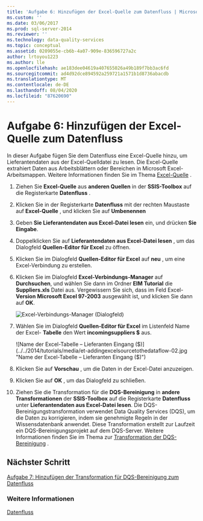 ```yaml
---
title: 'Aufgabe 6: Hinzufügen der Excel-Quelle zum Datenfluss | Microsoft-Dokumentation'
ms.custom: ''
ms.date: 03/06/2017
ms.prod: sql-server-2014
ms.reviewer: ''
ms.technology: data-quality-services
ms.topic: conceptual
ms.assetid: 0209055e-cb6b-4a07-909e-836596727a2c
author: lrtoyou1223
ms.author: lle
ms.openlocfilehash: ae183dee04619a407655026a49b189f7bb3ac6fd
ms.sourcegitcommit: ad4d92dce894592a259721a1571b1d8736abacdb
ms.translationtype: MT
ms.contentlocale: de-DE
ms.lasthandoff: 08/04/2020
ms.locfileid: "87620690"
---
```

# <a name="task-6-adding-excel-source-to-the-data-flow"></a>Aufgabe 6: Hinzufügen der Excel-Quelle zum Datenfluss
  In dieser Aufgabe fügen Sie dem Datenfluss eine Excel-Quelle hinzu, um Lieferantendaten aus der Excel-Quelldatei zu lesen. Die Excel-Quelle extrahiert Daten aus Arbeitsblättern oder Bereichen in Microsoft Excel-Arbeitsmappen. Weitere Informationen finden Sie im Thema [Excel-Quelle](../integration-services/data-flow/excel-source.md) .

1.  Ziehen Sie **Excel-Quelle** aus **anderen Quellen** in der **SSIS-Toolbox** auf die Registerkarte **Datenfluss** .

2.  Klicken Sie in der Registerkarte **Datenfluss** mit der rechten Maustaste auf **Excel-Quelle** , und klicken Sie auf **Umbenennen**

3.  Geben **Sie Lieferantendaten aus Excel-Datei lesen** ein, und drücken **Sie Eingabe**.

4.  Doppelklicken Sie auf **Lieferantendaten aus Excel-Datei lesen** , um das Dialogfeld **Quellen-Editor für Excel** zu öffnen.

5.  Klicken Sie im Dialogfeld **Quellen-Editor für Excel** auf **neu** , um eine Excel-Verbindung zu erstellen.

6.  Klicken Sie im Dialogfeld **Excel-Verbindungs-Manager** auf **Durchsuchen**, und wählen Sie dann im Ordner **EIM Tutorial** die **Suppliers.xls** Datei aus. Vergewissern Sie sich, dass im Feld Excel- **Version** **Microsoft Excel 97-2003** ausgewählt ist, und klicken Sie dann auf **OK**.

     ![Excel-Verbindungs-Manager (Dialogfeld)](../../2014/tutorials/media/et-addingexcelsourcetothedataflow-01.jpg "Excel-Verbindungs-Manager (Dialogfeld)")

7.  Wählen Sie im Dialogfeld **Quellen-Editor für Excel** im Listenfeld Name der Excel- **Tabelle** den Wert **incomingsuppliers $** aus.

     ![Name der Excel-Tabelle – Lieferanten Eingang ($)](../../2014/tutorials/media/et-addingexcelsourcetothedataflow-02.jpg "Name der Excel-Tabelle – Lieferanten Eingang ($)")

8.  Klicken Sie auf **Vorschau** , um die Daten in der Excel-Datei anzuzeigen.

9. Klicken Sie auf **OK** , um das Dialogfeld zu schließen.

10. Ziehen Sie die Transformation für die **DQS-Bereinigung** in **andere Transformationen** der **SSIS-Toolbox** auf die Registerkarte **Datenfluss** unter **Lieferantendaten aus Excel-Datei lesen**. Die DQS-Bereinigungstransformation verwendet Data Quality Services (DQS), um die Daten zu korrigieren, indem sie genehmigte Regeln in der Wissensdatenbank anwendet. Diese Transformation erstellt zur Laufzeit ein DQS-Bereinigungsprojekt auf dem DQS-Server. Weitere Informationen finden Sie im Thema zur [Transformation der DQS-Bereinigung](https://msdn.microsoft.com/library/ee677619.aspx) .

## <a name="next-step"></a>Nächster Schritt

[Aufgabe 7: Hinzufügen der Transformation für DQS-Bereinigung zum Datenfluss](task-7-adding-dqs-cleansing-transform-to-the-data-flow.md)

### <a name="see-also"></a>Weitere Informationen

[Datenfluss](../integration-services/data-flow/data-flow.md)
